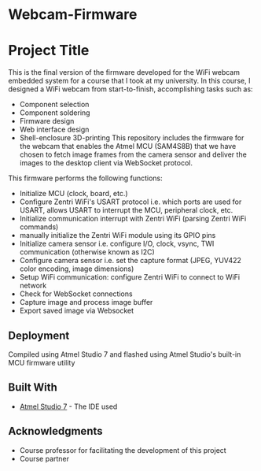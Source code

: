 # Webcam-Firmware

# Project Title

This is the final version of the firmware developed for the WiFi webcam embedded system for a course that I took at my university. In this course, I designed a WiFi webcam from start-to-finish, accomplishing tasks such as:
* Component selection
* Component soldering
* Firmware design
* Web interface design
* Shell-enclosure 3D-printing
This repository includes the firmware for the webcam that enables the Atmel MCU (SAM4S8B) that we have chosen to fetch image frames from the camera sensor and deliver the images to the desktop client via WebSocket protocol. 


This firmware performs the following functions:
* Initialize MCU (clock, board, etc.)
* Configure Zentri WiFi's USART protocol i.e. which ports are used for USART, allows USART to interrupt the MCU, peripheral clock, etc.
* Initialize communication interrupt with Zentri WiFi (parsing Zentri WiFi commands)
* manually initialize the Zentri WiFi module using its GPIO pins
* Initialize camera sensor i.e. configure I/O, clock, vsync, TWI communication (otherwise known as I2C)
* Configure camera sensor i.e. set the capture format (JPEG, YUV422 color encoding, image dimensions)
* Setup WiFi communication: configure Zentri WiFi to connect to WiFi network
* Check for WebSocket connections
* Capture image and process image buffer
* Export saved image via Websocket

## Deployment

Compiled using Atmel Studio 7 and flashed using Atmel Studio's built-in MCU firmware utility

## Built With

* [Atmel Studio 7](https://www.microchip.com/mplab/avr-support/atmel-studio-7) - The IDE used

## Acknowledgments

* Course professor for facilitating the development of this project
* Course partner
